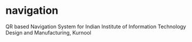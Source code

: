 # navigation
QR based Navigation System for Indian Institute of Information Technology Design and Manufacturing, Kurnool
